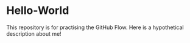 # Hello-World
This repository is for practising the GitHub Flow.
Here is a hypothetical description about me!
